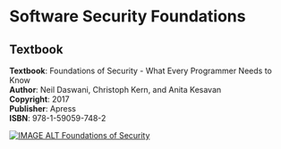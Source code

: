 # Software Security Foundations

## Textbook
<p>
<strong>Textbook</strong>: Foundations of Security - What Every Programmer Needs to Know<br />
<strong>Author</strong>: Neil Daswani, Christoph Kern, and Anita Kesavan <br />
<strong>Copyright</strong>: 2017 <br />
<strong>Publisher</strong>: Apress <br />
<strong>ISBN</strong>: 978-1-59059-748-2<br />
</p>

[![IMAGE ALT Foundations of Security](https://github.com/Apress/foundations-of-security)](https://github.com/Apress/foundations-of-security)